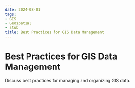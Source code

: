 ```yaml
---
date: 2024-08-01
tags:
- GIS
- Geospatial
- stub
title: Best Practices for GIS Data Management
---
```


# Best Practices for GIS Data Management

Discuss best practices for managing and organizing GIS data.
